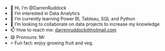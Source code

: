 - 👋 Hi, I’m @DarrenRuddock
- 👀 I’m interested in Data Analytics
- 🌱 I’m currently learning Power BI, Tableau, SQL and Python
- 💞️ I’m looking to collaborate on data projects to increase my knowledge
- 📫 How to reach me: darrenruddock@hotmail.com
- 😄 Pronouns: Mr
- ⚡ Fun fact: enjoy growing fruit and veg.

<!---
DarrenRuddock/DarrenRuddock is a ✨ special ✨ repository because its `README.md` (this file) appears on your GitHub profile.
You can click the Preview link to take a look at your changes.
--->
